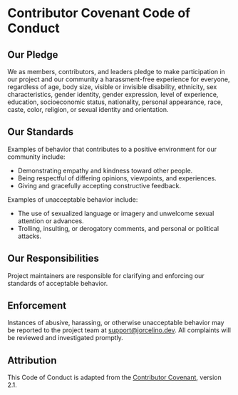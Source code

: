 # Contributor Covenant Code of Conduct

## Our Pledge
We as members, contributors, and leaders pledge to make participation in our project and our community a harassment-free experience for everyone, regardless of age, body size, visible or invisible disability, ethnicity, sex characteristics, gender identity, gender expression, level of experience, education, socioeconomic status, nationality, personal appearance, race, caste, color, religion, or sexual identity and orientation.

## Our Standards
Examples of behavior that contributes to a positive environment for our community include:
- Demonstrating empathy and kindness toward other people.
- Being respectful of differing opinions, viewpoints, and experiences.
- Giving and gracefully accepting constructive feedback.

Examples of unacceptable behavior include:
- The use of sexualized language or imagery and unwelcome sexual attention or advances.
- Trolling, insulting, or derogatory comments, and personal or political attacks.

## Our Responsibilities
Project maintainers are responsible for clarifying and enforcing our standards of acceptable behavior.

## Enforcement
Instances of abusive, harassing, or otherwise unacceptable behavior may be reported to the project team at [support@jorcelino.dev](mailto:support@jorcelino.dev). All complaints will be reviewed and investigated promptly.

## Attribution
This Code of Conduct is adapted from the [Contributor Covenant](https://www.contributor-covenant.org), version 2.1.